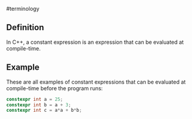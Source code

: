 #terminology

## Definition
In C++, a constant expression is an expression that can be evaluated at compile-time.

## Example
These are all examples of constant expressions that can be evaluated at compile-time before the program runs:

```cpp
constexpr int a = 25;
constexpr int b = a + 3;
constexpr int c = a*a + b*b;
```
